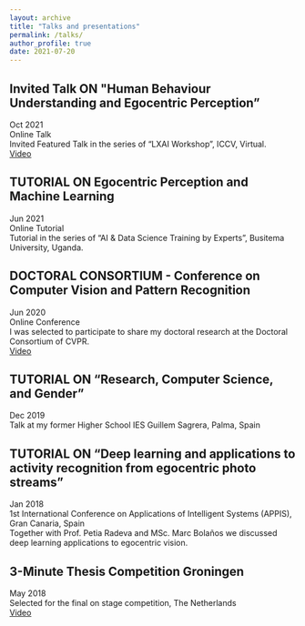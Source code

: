 ```yaml
---
layout: archive
title: "Talks and presentations"
permalink: /talks/
author_profile: true
date: 2021-07-20
---
```

## Invited Talk ON "Human Behaviour Understanding and Egocentric Perception” 
Oct 2021 <br> 
Online Talk <br>
Invited Featured Talk in the series of “LXAI Workshop”, ICCV, Virtual.<br>
<u><a href="https://youtu.be/HP8Ay-i35T8">Video</a></u>

## TUTORIAL ON Egocentric Perception and Machine Learning
Jun 2021 <br> 
Online Tutorial <br>
Tutorial in the series of “AI & Data Science Training by Experts”, Busitema University, Uganda.

## DOCTORAL CONSORTIUM - Conference on Computer Vision and Pattern Recognition
Jun 2020 <br>
Online Conference <br>
I was selected to participate to share my doctoral research at the Doctoral Consortium of CVPR. <br>
<u><a href="https://www.youtube.com/watch?v=wxi7f-CVPtI">Video</a></u>

## TUTORIAL ON “Research, Computer Science, and Gender” 
Dec 2019 <br>
Talk at my former Higher School IES Guillem Sagrera, Palma, Spain


## TUTORIAL ON “Deep learning and applications to activity recognition from egocentric photo streams”
Jan 2018 <br>
1st International Conference on Applications of Intelligent Systems (APPIS), Gran Canaria, Spain <br>
Together with Prof. Petia Radeva and MSc. Marc Bolaños we discussed deep learning applications to egocentric vision.

## 3-Minute Thesis Competition Groningen
May 2018 <br>
Selected for the final on stage competition, The Netherlands <br>
<u><a href="https://youtu.be/H6_chK3T8DU">Video</a></u>
